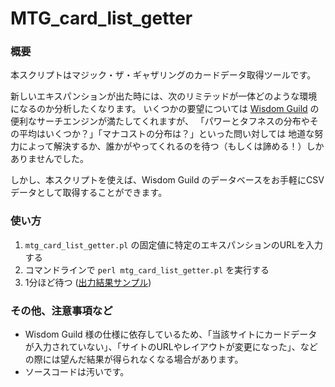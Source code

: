 # MTG_card_list_getter

### 概要  
本スクリプトはマジック・ザ・ギャザリングのカードデータ取得ツールです。

新しいエキスパンションが出た時には、次のリミテッドが一体どのような環境になるのか分析したくなります。
いくつかの要望については [Wisdom Guild](http://www.wisdom-guild.net/) の便利なサーチエンジンが満たしてくれますが、
「パワーとタフネスの分布やその平均はいくつか？」「マナコストの分布は？」といった問い対しては
地道な努力によって解決するか、誰かがやってくれるのを待つ（もしくは諦める！）しかありませんでした。

しかし、本スクリプトを使えば、Wisdom Guild のデータベースをお手軽にCSVデータとして取得することができます。

### 使い方  
1. `mtg_card_list_getter.pl` の固定値に特定のエキスパンションのURLを入力する
2. コマンドラインで `perl mtg_card_list_getter.pl` を実行する
3. 1分ほど待つ ([出力結果サンプル](https://github.com/watanabe-yoichi/MTG_card_list_getter/blob/master/BornoftheGods.csv))

### その他、注意事項など  
* Wisdom Guild 様の仕様に依存しているため、「当該サイトにカードデータが入力されていない」、「サイトのURLやレイアウトが変更になった」、などの際には望んだ結果が得られなくなる場合があります。
* ソースコードは汚いです。
